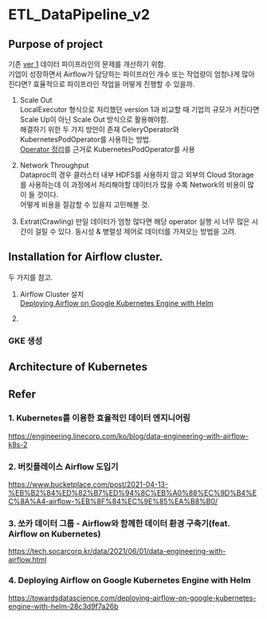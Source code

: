 # ETL_DataPipeline_v2

## Purpose of project
기존 [ver 1](https://github.com/NiceOneSon/ETL_DataPipeline_v1) 데이터 파이프라인의 문제를 개선하기 위함.\
기업이 성장하면서 Airflow가 담당하는 파이프라인 개수 또는 작업량이 엄청나게 많아진다면? 효율적으로 파이프라인 작업을 어떻게 진행할 수 있을까.
1. Scale Out\
LocalExecutor 형식으로 처리했던 version 1과 비교할 때 기업의 규모가 커진다면 Scale Up이 아닌 Scale Out 방식으로 활용해야함.\
해결하기 위한 두 가지 방안이 존재 CeleryOperator와 KubernetesPodOperator를 사용하는 방법.\
[Operator 정리](https://www.notion.so/Operators-eb269379975a48be90f6089a03a8f4ec)를 근거로 KubernetesPodOperator를 사용

2. Network Throughput\
Dataproc의 경우 클러스터 내부 HDFS를 사용하지 않고 외부의 Cloud Storage를 사용하는데 이 과정에서 처리해야할 데이터가 많을 수록 Network의 비용이 많이 들 것이다.\
어떻게 비용을 절감할 수 있을지 고민해볼 것.

3. Extrat(Crawling)
만일 데이터가 엄청 많다면 해당 operator 실행 시 너무 많은 시간이 걸릴 수 있다.
동시성 & 병렬성 제어로 데이터를 가져오는 방법을 고려.

## Installation for Airflow cluster.
두 가지를 참고.
1. Airflow Cluster 설치\
[Deploying Airflow on Google Kubernetes Engine with Helm](https://towardsdatascience.com/deploying-airflow-on-google-kubernetes-engine-with-helm-28c3d9f7a26b)

2. 
### GKE 생성
### 

## Architecture of Kubernetes



## Refer
### 1. Kubernetes를 이용한 효율적인 데이터 엔지니어링
https://engineering.linecorp.com/ko/blog/data-engineering-with-airflow-k8s-2

### 2. 버킷플레이스 Airflow 도입기
https://www.bucketplace.com/post/2021-04-13-%EB%B2%84%ED%82%B7%ED%94%8C%EB%A0%88%EC%9D%B4%EC%8A%A4-airflow-%EB%8F%84%EC%9E%85%EA%B8%B0/

### 3. 쏘카 데이터 그룹 - Airflow와 함께한 데이터 환경 구축기(feat. Airflow on Kubernetes)
https://tech.socarcorp.kr/data/2021/06/01/data-engineering-with-airflow.html

### 4. Deploying Airflow on Google Kubernetes Engine with Helm
https://towardsdatascience.com/deploying-airflow-on-google-kubernetes-engine-with-helm-28c3d9f7a26b
